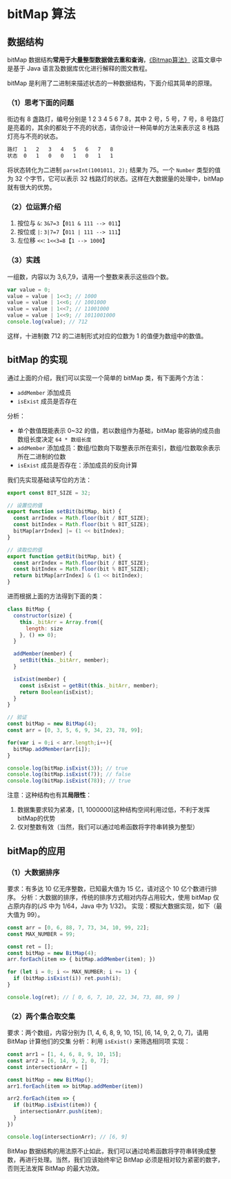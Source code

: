 bitMap 算法
===

## 数据结构

bitMap 数据结构**常用于大量整型数据做去重和查询**，[《Bitmap算法》](https://www.seoxiehui.cn/article-45186-1.html) 这篇文章中是基于 Java 语言及数据库优化进行解释的图文教程。

bitMap 是利用了二进制来描述状态的一种数据结构，下面介绍其简单的原理。

### （1）思考下面的问题
街边有 8 盏路灯，编号分别是 1 2 3 4 5 6 7 8，其中 2 号，5 号，7 号，8 号路灯是亮着的，其余的都处于不亮的状态，请你设计一种简单的方法来表示这 8 栈路灯亮与不亮的状态。

```bash
路灯  1   2   3   4   5   6   7   8
状态  0   1   0   0   1   0   1   1
```

将状态转化为二进制 `parseInt(1001011, 2);` 结果为 75。一个 `Number` 类型的值为 32 个字节，它可以表示 32 栈路灯的状态。这样在大数据量的处理中，bitMap 就有很大的优势。

### （2）位运算介绍

1. 按位与 `&`: `3&7=3`【`011 & 111 --> 011`】
1. 按位或 `|`: `3|7=7`【`011 | 111 --> 111`】
1. 左位移 `<<`: `1<<3=8`【`1 --> 1000`】

### （3）实践
一组数，内容以为 3,6,7,9，请用一个整数来表示这些四个数。

```js
var value = 0;
value = value | 1<<3; // 1000
value = value | 1<<6; // 1001000
value = value | 1<<7; // 11001000
value = value | 1<<9; // 1011001000
console.log(value); // 712
```

这样，十进制数 712 的二进制形式对应的位数为 1 的值便为数组中的数值。

## bitMap 的实现

通过上面的介绍，我们可以实现一个简单的 bitMap 类，有下面两个方法：

- `addMember` 添加成员
- `isExist` 成员是否存在

分析：

- 单个数值既能表示 0~32 的值，若以数组作为基础，bitMap 能容纳的成员由数组长度决定 `64 * 数组长度`
- `addMember` 添加成员：数组/位数向下取整表示所在索引，数组/位数取余表示所在二进制的位数
- `isExist` 成员是否存在：添加成员的反向计算

我们先实现基础读写位的方法：

```js
export const BIT_SIZE = 32;

// 设置位的值
export function setBit(bitMap, bit) {
  const arrIndex = Math.floor(bit / BIT_SIZE);
  const bitIndex = Math.floor(bit % BIT_SIZE);
  bitMap[arrIndex] |= (1 << bitIndex);
}

// 读取位的值
export function getBit(bitMap, bit) {
  const arrIndex = Math.floor(bit / BIT_SIZE);
  const bitIndex = Math.floor(bit % BIT_SIZE);
  return bitMap[arrIndex] & (1 << bitIndex);
}
```

进而根据上面的方法得到下面的类：

```js
class BitMap {
  constructor(size) {
    this._bitArr = Array.from({
      length: size
    }, () => 0);
  }

  addMember(member) {
    setBit(this._bitArr, member);
  }

  isExist(member) {
    const isExist = getBit(this._bitArr, member);
    return Boolean(isExist);
  }
}

// 验证
const bitMap = new BitMap(4);
const arr = [0, 3, 5, 6, 9, 34, 23, 78, 99];

for(var i = 0;i < arr.length;i++){
  bitMap.addMember(arr[i]);
}

console.log(bitMap.isExist(3)); // true
console.log(bitMap.isExist(7)); // false
console.log(bitMap.isExist(78)); // true
```

注意：这种结构也有其**局限性**：

1. 数据集要求较为紧凑，[1, 1000000]这种结构空间利用过低，不利于发挥bitMap的优势
1. 仅对整数有效（当然，我们可以通过哈希函数将字符串转换为整型）

## bitMap的应用

### （1）大数据排序
要求：有多达 10 亿无序整数，已知最大值为 15 亿，请对这个 10 亿个数进行排序。
分析：大数据的排序，传统的排序方式相对内存占用较大，使用 bitMap 仅占原内存的(JS 中为 1/64，Java 中为 1/32)。
实现：模拟大数据实现，如下（最大值为 99）。

```js
const arr = [0, 6, 88, 7, 73, 34, 10, 99, 22];
const MAX_NUMBER = 99;

const ret = [];
const bitMap = new BitMap(4);
arr.forEach(item => { bitMap.addMember(item); })

for (let i = 0; i <= MAX_NUMBER; i += 1) {
  if (bitMap.isExist(i)) ret.push(i);
}

console.log(ret); // [ 0, 6, 7, 10, 22, 34, 73, 88, 99 ]
```

### （2）两个集合取交集
要求：两个数组，内容分别为 [1, 4, 6, 8, 9, 10, 15], [6, 14, 9, 2, 0, 7]，请用 BitMap 计算他们的交集
分析：利用 `isExist()` 来筛选相同项
实现：

```js
const arr1 = [1, 4, 6, 8, 9, 10, 15];
const arr2 = [6, 14, 9, 2, 0, 7];
const intersectionArr = []

const bitMap = new BitMap();
arr1.forEach(item => bitMap.addMember(item))

arr2.forEach(item => {
  if (bitMap.isExist(item)) {
    intersectionArr.push(item);
  }
})

console.log(intersectionArr); // [6, 9]
```

BitMap 数据结构的用法原不止如此，我们可以通过哈希函数将字符串转换成整数，再进行处理。当然，我们应该始终牢记 BitMap 必须是相对较为紧密的数字，否则无法发挥 BitMap 的最大功效。
